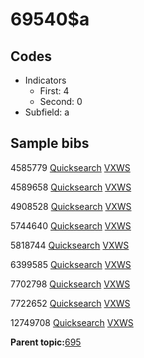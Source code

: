 # 69540$a

## Codes

-   Indicators
    -   First: 4
    -   Second: 0
-   Subfield: a

## Sample bibs

4585779 [Quicksearch](https://search.library.yale.edu/catalog/4585779) [VXWS](http://prodorbis.library.yale.edu:7014/vxws/GetHoldingsService?bibId=4585779)

4589658 [Quicksearch](https://search.library.yale.edu/catalog/4589658) [VXWS](http://prodorbis.library.yale.edu:7014/vxws/GetHoldingsService?bibId=4589658)

4908528 [Quicksearch](https://search.library.yale.edu/catalog/4908528) [VXWS](http://prodorbis.library.yale.edu:7014/vxws/GetHoldingsService?bibId=4908528)

5744640 [Quicksearch](https://search.library.yale.edu/catalog/5744640) [VXWS](http://prodorbis.library.yale.edu:7014/vxws/GetHoldingsService?bibId=5744640)

5818744 [Quicksearch](https://search.library.yale.edu/catalog/5818744) [VXWS](http://prodorbis.library.yale.edu:7014/vxws/GetHoldingsService?bibId=5818744)

6399585 [Quicksearch](https://search.library.yale.edu/catalog/6399585) [VXWS](http://prodorbis.library.yale.edu:7014/vxws/GetHoldingsService?bibId=6399585)

7702798 [Quicksearch](https://search.library.yale.edu/catalog/7702798) [VXWS](http://prodorbis.library.yale.edu:7014/vxws/GetHoldingsService?bibId=7702798)

7722652 [Quicksearch](https://search.library.yale.edu/catalog/7722652) [VXWS](http://prodorbis.library.yale.edu:7014/vxws/GetHoldingsService?bibId=7722652)

12749708 [Quicksearch](https://search.library.yale.edu/catalog/12749708) [VXWS](http://prodorbis.library.yale.edu:7014/vxws/GetHoldingsService?bibId=12749708)

**Parent topic:**[695](../../tags/695/695.md)

